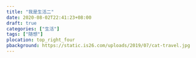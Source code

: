 ```yaml
---
title: "我是生活二"
date: 2020-08-02T22:41:23+08:00
draft: true
categories: ["生活"]
tags: ["随想"]
plocation: top_right_four
pbackground: https://static.is26.com/uploads/2019/07/cat-travel.jpg
---
```


